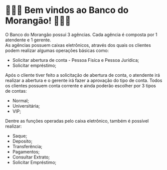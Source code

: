 <h1> 🍓🍓🍓 Bem vindos ao Banco do Morangão! 🍓🍓🍓
</h1>

O Banco do Morangão possui 3 agências. Cada agência é composta por 1 atendente e 1 gerente. <br>
As agências possuem caixas eletrônicos, através dos quais os clientes podem realizar algumas operações básicas como:

- Solicitar abertura de conta - Pessoa Fisíca e Pessoa Jurídica;
- Solicitar empréstimo;

Após o cliente tiver feito a solicitação de abertura de conta, o atendente irá realizar a abertura e o gerente irá fazer a aprovação do tipo de conta. Todos os clientes possuem conta corrente e ainda poderão escolher por 3 tipos de contas:

- Normal;
- Universitária;
- VIP;

Dentre as funções operadas pelo caixa eletrônico, também é possível realizar:

- Saque;
- Deposito;
- Transferência;
- Pagamentos;
- Consultar Extrato;
- Solicitar Empréstimo;


